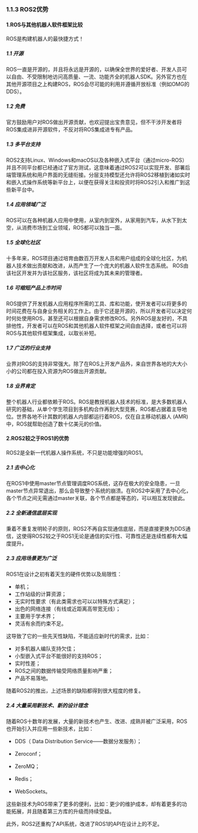 ### 1.1.3 ROS2优势

#### 1.ROS与其他机器人软件框架比较

ROS是构建机器人的最快捷方式！

##### 1.1 开源

ROS一直是开源的，并且将永远是开源的，以确保全世界的爱好者、开发人员可以自由、不受限制地访问高质量、一流、功能齐全的机器人SDK。另外官方也在其他开源项目之上构建ROS，ROS会尽可能的利用并遵循开放标准（例如OMG的DDS）。

##### 1.2 免费

官方鼓励用户对ROS做出开源贡献，也欢迎提出宝贵意见，但不干涉开发者将ROS集成进非开源软件，不反对将ROS集成进专有产品。

##### 1.3 多平台支持

ROS2支持Linux、Windows和macOS以及各种嵌入式平台（通过micro-ROS）并且不同平台都已经通过了官方测试，这意味着通过ROS2可以实现开发、部署后端管理系统和用户界面的无缝衔接。分层支持模型还允许将ROS2移植到诸如实时和嵌入式操作系统等新平台上，以便在获得关注和投资时将ROS2引入和推广到这些新平台中。

##### 1.4 应用领域广泛

ROS可以在各种机器人应用中使用，从室内到室外，从家用到汽车，从水下到太空，从消费市场到工业领域，ROS都可以独当一面。

##### 1.5 全球化社区

十多年来，ROS项目通过培育由数百万开发人员和用户组成的全球化社区，为机器人技术做出贡献和改进，从而产生了一个庞大的机器人软件生态系统。 ROS由该社区开发并为该社区服务，该社区将成为其未来的管理者。

##### 1.6 可缩短产品上市时间

ROS提供了开发机器人应用程序所需的工具、库和功能，使开发者可以将更多的时间花费在与自身业务相关的工作上。由于它还是开源的，所以开发者可以决定何时何处使用ROS，甚至还可以根据自身需求修改ROS。另外ROS是友好的，不具排他性，开发者可以在ROS和其他机器人软件框架之间自由选择，或者也可以将ROS与其他软件框架集成，以取长补短。

##### 1.7 广泛的行业支持

业界对ROS的支持非常强大。除了在ROS上开发产品外，来自世界各地的大大小小的公司都在投入资源为ROS做出开源贡献。

##### 1.8 业界肯定

整个机器人行业都依赖于ROS。ROS是教授机器人技术的标准，是大多数机器人研究的基础，从单个学生项目到多机构合作再到大型​​竞赛，ROS都占据着主导地位。世界各地不计其数的机器人内部都运行着ROS，仅在自主移动机器人 \(AMR\) 中，ROS就帮助创造了数十亿美元的价值。

#### 2.ROS2较之于ROS1的优势

ROS2是全新一代机器人操作系统，不只是功能增强的ROS1。

##### 2.1 去中心化

在ROS1中使用master节点管理调度ROS系统，这存在极大的安全隐患，一旦master节点异常退出，那么会导致整个系统的崩溃。在ROS2中采用了去中心化，各个节点之间无需通过master关联，各个节点都是等态的，可以相互发现彼此。

##### 2.2 全新通信底层实现

秉着不重复发明轮子的原则，ROS2不再自实现通信底层，而是直接更换为DDS通信，这使得ROS2较之于ROS1无论是通信的实行性、可靠性还是连续性都有大幅度提升。

##### 2.3 应用场景更为广泛

ROS1在设计之初有着天生的硬件优势以及局限性：

* 单机；
* 工作站级的计算资源；
* 无实时性要求（有此类需求也可以以特殊方式满足）；
* 出色的网络连接（有线或近距离高带宽无线）；
* 主要用于学术界；
* 灵活有余而约束不足。

这导致了它的一些先天性缺陷，不能适应新时代的需求，比如：

* 对多机器人编队支持欠佳；
* 小型嵌入式平台不能很好的支持ROS；
* 实时性差；
* ROS之间的数据传输受网络质量影响严重；
* 产品不易落地。

随着ROS2的推出，上述场景的缺陷都得到很大程度的修复。

##### 2.4 大量采用新技术、新的设计理念

随着ROS十数年的发展，大量的新技术也产生、改进、成熟并被广泛采用，ROS也开始引入并应用一些新技术，比如：

* DDS（ Data Distribution Service——数据分发服务）；

* Zeroconf；

* ZeroMQ；

* Redis；

* WebSockets。

这些新技术为ROS带来了更多的便利，比如：更少的维护成本，却有着更多的功能拓展，并且随着第三方库的升级而持续受益。

此外，ROS2还重构了API系统，改进了ROS1的API在设计上的不足。

